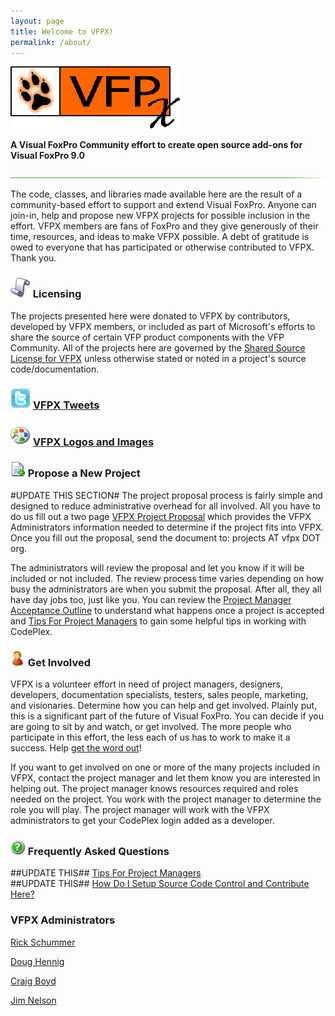 ```yaml
---
layout: page
title: Welcome to VFPX!
permalink: /about/
---
```


![](vfpxbanner.gif)

**A Visual FoxPro Community effort to create open source add-ons for Visual FoxPro 9.0**

![](hr-g.png)

The code, classes, and libraries made available here are the result of a community-based effort to support and extend Visual FoxPro. Anyone can join-in, help and propose new VFPX projects for possible inclusion in the effort. VFPX members are fans of FoxPro and they give generously of their time, resources, and ideas to make VFPX possible. A debt of gratitude is owed to everyone that has participated or otherwise contributed to VFPX. Thank you.

### ![scroll.png](scroll.png) Licensing

The projects presented here were donated to VFPX by contributors, developed by VFPX members, or included as part of Microsoft's efforts to share the source of certain VFP product components with the VFP Community. All of the projects here are governed by the [Shared Source License for VFPX](license.md) unless otherwise stated or noted in a project's source code/documentation.

### ![tweet.png](tweet.png) [VFPX Tweets](https://twitter.com/vfpx)

### ![palette.png](palette.png) [VFPX Logos and Images](logos.md)

### ![newproject.png](newproject.png) Propose a New Project

#UPDATE THIS SECTION# The project proposal process is fairly simple and designed to reduce administrative overhead for all involved. All you have to do us fill out a two page [VFPX Project Proposal](releases/view/8433) which provides the VFPX Administrators information needed to determine if the project fits into VFPX. Once you fill out the proposal, send the document to: projects AT vfpx DOT org.  

The administrators will review the proposal and let you know if it will be included or not included. The review process time varies depending on how busy the administrators are when you submit the proposal. After all, they all have day jobs too, just like you. You can review the [Project Manager Acceptance Outline](/wikipage?title=Project%20Manager%20Acceptance%20Outline&referringTitle=Home) to understand what happens once a project is accepted and [Tips For Project Managers](/wikipage?title=Tips%20For%20Project%20Managers&referringTitle=Home) to gain some helpful tips in working with CodePlex.

### ![getinvolved.png](getinvolved.png) Get Involved

VFPX is a volunteer effort in need of project managers, designers, developers, documentation specialists, testers, sales people, marketing, and visionaries. Determine how you can help and get involved. Plainly put, this is a significant part of the future of Visual FoxPro. You can decide if you are going to sit by and watch, or get involved. The more people who participate in this effort, the less each of us has to work to make it a success. Help [get the word out](promote.md)!  

If you want to get involved on one or more of the many projects included in VFPX, contact the project manager and let them know you are interested in helping out. The project manager knows resources required and roles needed on the project. You work with the project manager to determine the role you will play. The project manager will work with the VFPX administrators to get your CodePlex login added as a developer.

### ![faq.png](faq.png) Frequently Asked Questions

##UPDATE THIS## [Tips For Project Managers](/wikipage?title=Tips%20For%20Project%20Managers&referringTitle=Home)  
##UPDATE THIS## [How Do I Setup Source Code Control and Contribute Here?](/wikipage?title=How%20Do%20I%20Setup%20Source%20Code%20Control%20and%20Contribute%20Here%3f&referringTitle=Home)

### VFPX Administrators

[Rick Schummer](mailto:rick@rickschummer.com)

[Doug Hennig](mailto:dhennig@stonefield.com)

[Craig Boyd](mailto:craig@sweetpotatosoftware.com)

[Jim Nelson](mailto:jimrnelson@gmail.com)
